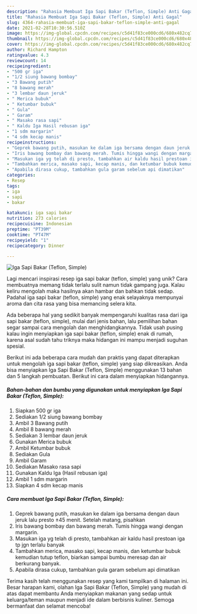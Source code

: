 ```yaml
---
description: "Rahasia Membuat Iga Sapi Bakar (Teflon, Simple) Anti Gagal"
title: "Rahasia Membuat Iga Sapi Bakar (Teflon, Simple) Anti Gagal"
slug: 4364-rahasia-membuat-iga-sapi-bakar-teflon-simple-anti-gagal
date: 2021-02-28T10:30:56.510Z
image: https://img-global.cpcdn.com/recipes/c5d41f83ce000cd6/680x482cq70/iga-sapi-bakar-teflon-simple-foto-resep-utama.jpg
thumbnail: https://img-global.cpcdn.com/recipes/c5d41f83ce000cd6/680x482cq70/iga-sapi-bakar-teflon-simple-foto-resep-utama.jpg
cover: https://img-global.cpcdn.com/recipes/c5d41f83ce000cd6/680x482cq70/iga-sapi-bakar-teflon-simple-foto-resep-utama.jpg
author: Richard Hampton
ratingvalue: 4.3
reviewcount: 14
recipeingredient:
- "500 gr iga"
- "1/2 siung bawang bombay"
- "3 Bawang putih"
- "8 bawang merah"
- "3 lembar daun jeruk"
- " Merica bubuk"
- " Ketumbar bubuk"
- " Gula"
- " Garam"
- " Masako rasa sapi"
- " Kaldu Iga Hasil rebusan iga"
- "1 sdm margarin"
- "4 sdm kecap manis"
recipeinstructions:
- "Geprek bawang putih, masukan ke dalam iga bersama dengan daun jeruk lalu presto ±45 menit. Setelah matang, pisahkan"
- "Iris bawang bombay dan bawang merah. Tumis hingga wangi dengan margarin."
- "Masukan iga yg telah di presto, tambahkan air kaldu hasil prestoan iga tp jgn terlalu banyak"
- "Tambahkan merica, masako sapi, kecap manis, dan ketumbar bubuk kemudian tutup teflon, biarkan sampai bumbu meresap dan air berkurang banyak."
- "Apabila dirasa cukup, tambahkan gula garam sebelum api dimatikan"
categories:
- Resep
tags:
- iga
- sapi
- bakar

katakunci: iga sapi bakar 
nutrition: 273 calories
recipecuisine: Indonesian
preptime: "PT39M"
cooktime: "PT47M"
recipeyield: "1"
recipecategory: Dinner

---
```



![Iga Sapi Bakar (Teflon, Simple)](https://img-global.cpcdn.com/recipes/c5d41f83ce000cd6/680x482cq70/iga-sapi-bakar-teflon-simple-foto-resep-utama.jpg)

Lagi mencari inspirasi resep iga sapi bakar (teflon, simple) yang unik? Cara membuatnya memang tidak terlalu sulit namun tidak gampang juga. Kalau keliru mengolah maka hasilnya akan hambar dan bahkan tidak sedap. Padahal iga sapi bakar (teflon, simple) yang enak selayaknya mempunyai aroma dan cita rasa yang bisa memancing selera kita.



Ada beberapa hal yang sedikit banyak mempengaruhi kualitas rasa dari iga sapi bakar (teflon, simple), mulai dari jenis bahan, lalu pemilihan bahan segar sampai cara mengolah dan menghidangkannya. Tidak usah pusing kalau ingin menyiapkan iga sapi bakar (teflon, simple) enak di rumah, karena asal sudah tahu triknya maka hidangan ini mampu menjadi suguhan spesial.


Berikut ini ada beberapa cara mudah dan praktis yang dapat diterapkan untuk mengolah iga sapi bakar (teflon, simple) yang siap dikreasikan. Anda bisa menyiapkan Iga Sapi Bakar (Teflon, Simple) menggunakan 13 bahan dan 5 langkah pembuatan. Berikut ini cara dalam menyiapkan hidangannya.

<!--inarticleads1-->

##### Bahan-bahan dan bumbu yang digunakan untuk menyiapkan Iga Sapi Bakar (Teflon, Simple):

1. Siapkan 500 gr iga
1. Sediakan 1/2 siung bawang bombay
1. Ambil 3 Bawang putih
1. Ambil 8 bawang merah
1. Sediakan 3 lembar daun jeruk
1. Gunakan  Merica bubuk
1. Ambil  Ketumbar bubuk
1. Sediakan  Gula
1. Ambil  Garam
1. Sediakan  Masako rasa sapi
1. Gunakan  Kaldu Iga (Hasil rebusan iga)
1. Ambil 1 sdm margarin
1. Siapkan 4 sdm kecap manis




<!--inarticleads2-->

##### Cara membuat Iga Sapi Bakar (Teflon, Simple):

1. Geprek bawang putih, masukan ke dalam iga bersama dengan daun jeruk lalu presto ±45 menit. Setelah matang, pisahkan
1. Iris bawang bombay dan bawang merah. Tumis hingga wangi dengan margarin.
1. Masukan iga yg telah di presto, tambahkan air kaldu hasil prestoan iga tp jgn terlalu banyak
1. Tambahkan merica, masako sapi, kecap manis, dan ketumbar bubuk kemudian tutup teflon, biarkan sampai bumbu meresap dan air berkurang banyak.
1. Apabila dirasa cukup, tambahkan gula garam sebelum api dimatikan




Terima kasih telah menggunakan resep yang kami tampilkan di halaman ini. Besar harapan kami, olahan Iga Sapi Bakar (Teflon, Simple) yang mudah di atas dapat membantu Anda menyiapkan makanan yang sedap untuk keluarga/teman maupun menjadi ide dalam berbisnis kuliner. Semoga bermanfaat dan selamat mencoba!
